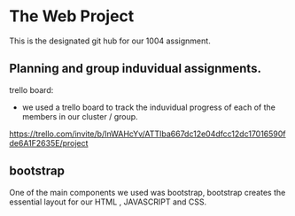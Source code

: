 # The Web Project 
This is the designated git hub for our 1004 assignment.

## Planning and group induvidual assignments. 
trello board:
- we used a trello board to track the induvidual progress of each of the members in our cluster / group. 

https://trello.com/invite/b/InWAHcYv/ATTIba667dc12e04dfcc12dc17016590fde6A1F2635E/project

## bootstrap
One of the main components we used was bootstrap, bootstrap creates the essential layout for our HTML , JAVASCRIPT and CSS. 
